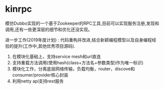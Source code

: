 # kinrpc
模仿Dubbo实现的一个基于Zookeeper的RPC工具,目前可以实现服务注册,发现和调用,还有一些更深层的细节和优化还没实现。

进一步工作(2019年度计划) : 代码重构并改进,结合新颖编程模型以及自身编程经验的提升(工作中,其他优秀项目源码).
1. 在模块化基础上，支持service mesh和url直连
2. 支持重载方法调用(使用hash(class+方法名+参数类型)作为唯一标识)
3. 模块化工作，分离底层网络传输，负载均衡，router，discove和consumer/provider核心封装 
4. 利用netty api支持rest服务